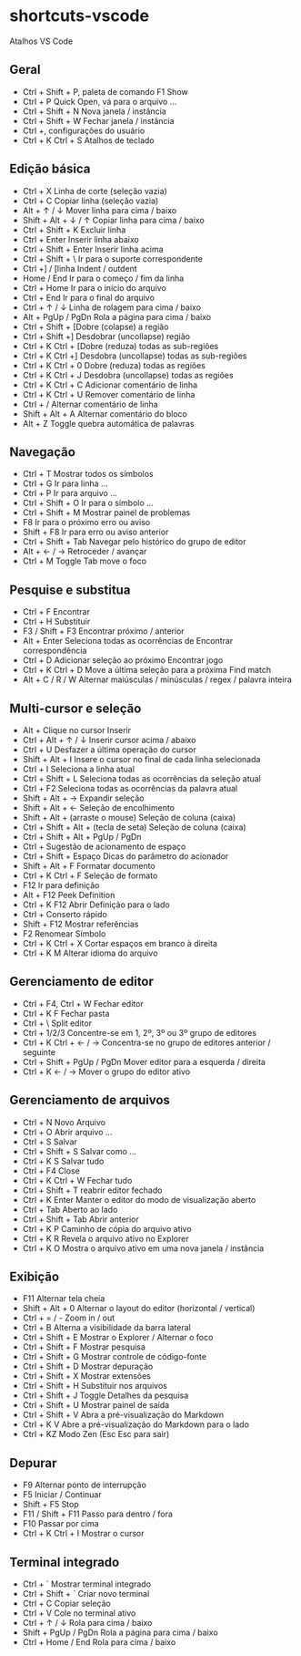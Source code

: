 # shortcuts-vscode
Atalhos VS Code

## Geral
- Ctrl + Shift + P, paleta de comando F1 Show
- Ctrl + P Quick Open, vá para o arquivo ...
- Ctrl + Shift + N Nova janela / instância
- Ctrl + Shift + W Fechar janela / instância
- Ctrl +, configurações do usuário
- Ctrl + K Ctrl + S Atalhos de teclado


## Edição básica
- Ctrl + X Linha de corte (seleção vazia)
- Ctrl + C Copiar linha (seleção vazia)
- Alt + ↑ / ↓ Mover linha para cima / baixo
- Shift + Alt + ↓ / ↑ Copiar linha para cima / baixo
- Ctrl + Shift + K Excluir linha
- Ctrl + Enter Inserir linha abaixo
- Ctrl + Shift + Enter Inserir linha acima
- Ctrl + Shift + \ Ir para o suporte correspondente
- Ctrl +] / [linha Indent / outdent
- Home / End Ir para o começo / fim da linha
- Ctrl + Home Ir para o início do arquivo
- Ctrl + End Ir para o final do arquivo
- Ctrl + ↑ / ↓ Linha de rolagem para cima / baixo
- Alt + PgUp / PgDn Rola a página para cima / baixo
- Ctrl + Shift + [Dobre (colapse) a região
- Ctrl + Shift +] Desdobrar (uncollapse) região
- Ctrl + K Ctrl + [Dobre (reduza) todas as sub-regiões
- Ctrl + K Ctrl +] Desdobra (uncollapse) todas as sub-regiões
- Ctrl + K Ctrl + 0 Dobre (reduza) todas as regiões
- Ctrl + K Ctrl + J Desdobra (uncollapse) todas as regiões
- Ctrl + K Ctrl + C Adicionar comentário de linha
- Ctrl + K Ctrl + U Remover comentário de linha
- Ctrl + / Alternar comentário de linha
- Shift + Alt + A Alternar comentário do bloco
- Alt + Z Toggle quebra automática de palavras

## Navegação
- Ctrl + T Mostrar todos os símbolos
- Ctrl + G Ir para linha ...
- Ctrl + P Ir para arquivo ...
- Ctrl + Shift + O Ir para o símbolo ...
- Ctrl + Shift + M Mostrar painel de problemas
- F8 Ir para o próximo erro ou aviso
- Shift + F8 Ir para erro ou aviso anterior
- Ctrl + Shift + Tab Navegar pelo histórico do grupo de editor
- Alt + ← / → Retroceder / avançar
- Ctrl + M Toggle Tab move o foco


## Pesquise e substitua
- Ctrl + F Encontrar
- Ctrl + H Substituir
- F3 / Shift + F3 Encontrar próximo / anterior
- Alt + Enter Seleciona todas as ocorrências de Encontrar correspondência
- Ctrl + D Adicionar seleção ao próximo Encontrar jogo
- Ctrl + K Ctrl + D Move a última seleção para a próxima Find match
- Alt + C / R / W Alternar maiúsculas / minúsculas / regex / palavra inteira


## Multi-cursor e seleção
- Alt + Clique no cursor Inserir
- Ctrl + Alt + ↑ / ↓ Inserir cursor acima / abaixo
- Ctrl + U Desfazer a última operação do cursor
- Shift + Alt + I Insere o cursor no final de cada linha selecionada
- Ctrl + I Seleciona a linha atual
- Ctrl + Shift + L Seleciona todas as ocorrências da seleção atual
- Ctrl + F2 Seleciona todas as ocorrências da palavra atual
- Shift + Alt + → Expandir seleção
- Shift + Alt + ← Seleção de encolhimento
- Shift + Alt + (arraste o mouse) Seleção de coluna (caixa)
- Ctrl + Shift + Alt + (tecla de seta) Seleção de coluna (caixa)
- Ctrl + Shift + Alt + PgUp / PgDn
- Ctrl + Sugestão de acionamento de espaço
- Ctrl + Shift + Espaço Dicas do parâmetro do acionador
- Shift + Alt + F Formatar documento
- Ctrl + K Ctrl + F Seleção de formato
- F12 Ir para definição
- Alt + F12 Peek Definition
- Ctrl + K F12 Abrir Definição para o lado
- Ctrl + Conserto rápido
- Shift + F12 Mostrar referências
- F2 Renomear Símbolo
- Ctrl + K Ctrl + X Cortar espaços em branco à direita
- Ctrl + K M Alterar idioma do arquivo

## Gerenciamento de editor
- Ctrl + F4, Ctrl + W Fechar editor
- Ctrl + K F Fechar pasta
- Ctrl + \ Split editor
- Ctrl + 1/2/3 Concentre-se em 1, 2º, 3º ou 3º grupo de editores
- Ctrl + K Ctrl + ← / → Concentra-se no grupo de editores anterior / seguinte
- Ctrl + Shift + PgUp / PgDn Mover editor para a esquerda / direita
- Ctrl + K ← / → Mover o grupo do editor ativo


## Gerenciamento de arquivos
- Ctrl + N Novo Arquivo
- Ctrl + O Abrir arquivo ...
- Ctrl + S Salvar
- Ctrl + Shift + S Salvar como ...
- Ctrl + K S Salvar tudo
- Ctrl + F4 Close
- Ctrl + K Ctrl + W Fechar tudo
- Ctrl + Shift + T reabrir editor fechado
- Ctrl + K Enter Manter o editor do modo de visualização aberto
- Ctrl + Tab Aberto ao lado
- Ctrl + Shift + Tab Abrir anterior
- Ctrl + K P Caminho de cópia do arquivo ativo
- Ctrl + K R Revela o arquivo ativo no Explorer
- Ctrl + K O Mostra o arquivo ativo em uma nova janela / instância

## Exibição
- F11 Alternar tela cheia
- Shift + Alt + 0 Alternar o layout do editor (horizontal / vertical)
- Ctrl + = / - Zoom in / out
- Ctrl + B Alterna a visibilidade da barra lateral
- Ctrl + Shift + E Mostrar o Explorer / Alternar o foco
- Ctrl + Shift + F Mostrar pesquisa
- Ctrl + Shift + G Mostrar controle de código-fonte
- Ctrl + Shift + D Mostrar depuração
- Ctrl + Shift + X Mostrar extensões
- Ctrl + Shift + H Substituir nos arquivos
- Ctrl + Shift + J Toggle Detalhes da pesquisa
- Ctrl + Shift + U Mostrar painel de saída
- Ctrl + Shift + V Abra a pré-visualização do Markdown
- Ctrl + K V Abre a pré-visualização do Markdown para o lado
- Ctrl + KZ Modo Zen (Esc Esc para sair)

## Depurar
- F9 Alternar ponto de interrupção
- F5 Iniciar / Continuar
- Shift + F5 Stop
- F11 / Shift + F11 Passo para dentro / fora
- F10 Passar por cima
- Ctrl + K Ctrl + I Mostrar o cursor


## Terminal integrado
- Ctrl + ` Mostrar terminal integrado
- Ctrl + Shift + ` Criar novo terminal
- Ctrl + C Copiar seleção
- Ctrl + V Cole no terminal ativo
- Ctrl + ↑ / ↓ Rola para cima / baixo
- Shift + PgUp / PgDn Rola a página para cima / baixo
- Ctrl + Home / End Rola para cima / baixo
